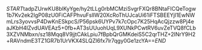 $START$tadpZUrwKU8blKyYge/hy2tLLg0rbMCMziSvgrFXQr8BNtaFICQeTogw1b7Kv2ek2IgP08zU0FiCAFPhvuFslIW20XcRoThUJcaUi61iFTSBEEYjl1EwNWmLrs3yovvsP4DwKnESkpcS/P56psk6UYPv7k7cOpc7K25HqAcQjzzw8Pj4eaJKbH4IZvdUAVEAz5+0fb+AT3sUUuohUqL9XUNkPCwtRV6uvZeTVQ8fCLb3XZVNMbxn/sz18Mqq8V9jjtCAkLpiu7fBpbQrGMKdeiS5C2qrTHZ+2INrY9H2+RAVndmE3TZ1GR7b1UrVKX4SLQZl6fx7lr7qgy0Ge1zcYA==$END$
